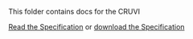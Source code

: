 This folder contains docs for the CRUVI

[Read the Specification](https://github.com/micro-FPGA/CRUVI/blob/master/docs/CRUVI_Specification.pdf) or [download the Specification](https://raw.githubusercontent.com/micro-FPGA/CRUVI/master/docs/CRUVI_Specification.pdf)
